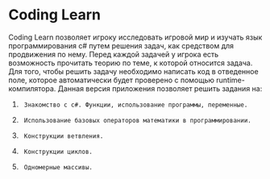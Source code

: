 # Coding Learn
Coding Learn позволяет игроку исследовать игровой мир и изучать язык программирования c# путем решения задач, как средством для продвижения по нему. Перед каждой задачей у игрока есть возможность прочитать теорию по теме, к которой относится задача. Для того, чтобы решить задачу необходимо написать код в отведенное поле, которое автоматически будет проверено с помощью runtime-компилятора.
Данная версия приложения позволяет решить задания на:
1)      Знакомство с c#. Функции, использование программы, переменные.
2)      Использование базовых операторов математики в программировании.
3)      Конструкции ветвления.
4)      Конструкции циклов.
5)      Одномерные массивы.
